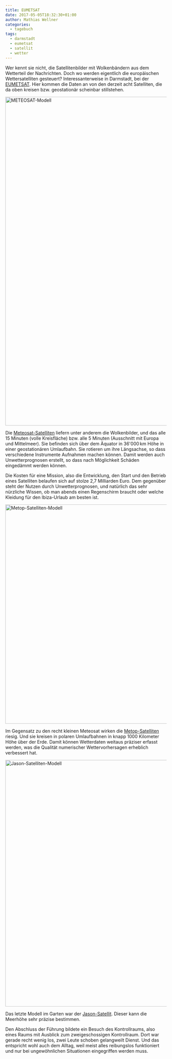 ```yaml
---
title: EUMETSAT
date: 2017-05-05T18:32:30+01:00
author: Mathias Wellner
categories:
  - tagebuch
tags: 
  - darmstadt
  - eumetsat
  - satellit
  - wetter  
---
```

Wer kennt sie nicht, die Satellitenbilder mit Wolkenbändern aus dem Wetterteil der Nachrichten. Doch wo werden eigentlich die europäischen Wettersatelliten gesteuert? Interessanterweise in Darmstadt, bei der [EUMETSAT](http://www.eumetsat.int/website/home/index.html). Hier kommen die Daten an von den derzeit acht Satelliten, die da oben kreisen bzw. geostationär scheinbar stillstehen. 

<a data-flickr-embed="true" href="https://www.flickr.com/photos/mwellner/34407592151/in/dateposted-public/" title="METEOSAT-Modell"><img src="https://c1.staticflickr.com/5/4159/34407592151_b7a0f7a6fd_b.jpg" width="1024" height="1024" alt="METEOSAT-Modell"></a>

Die [Meteosat-Satelliten](http://www.eumetsat.int/website/home/Satellites/CurrentSatellites/Meteosat/index.html) liefern unter anderem die Wolkenbilder, und das alle 15 Minuten (volle Kreisfläche) bzw. alle 5 Minuten (Ausschnitt mit Europa und Mittelmeer). Sie befinden sich über dem Äquator in 36'000&thinsp;km Höhe in einer geostationären Umlaufbahn. Sie rotieren um ihre Längsachse, so dass verschiedene Instrumente Aufnahmen machen können. Damit werden auch Unwetterprognosen erstellt, so dass nach Möglichkeit Schäden eingedämmt werden können. 

Die Kosten für eine Mission, also die Entwicklung, den Start und den Betrieb eines Satelliten belaufen sich auf stolze 2,7 Milliarden Euro. Dem gegenüber steht der Nutzen durch Unwetterprognosen, und natürlich das sehr nürzliche Wissen, ob man abends einen Regenschirm braucht oder welche Kleidung für den Ibiza-Urlaub am besten ist. 

<a data-flickr-embed="true"  href="https://www.flickr.com/photos/mwellner/34496315786/in/dateposted-public/" title="Metop-Satelliten-Modell"><img src="https://c1.staticflickr.com/5/4155/34496315786_1ba70485e6_b.jpg" width="1024" height="683" alt="Metop-Satelliten-Modell"></a>

Im Gegensatz zu den recht kleinen Meteosat wirken die [Metop-Satelliten](http://www.eumetsat.int/website/home/Satellites/CurrentSatellites/Metop/index.html) riesig. Und sie kreisen in polaren Umlaufbahnen in knapp 1000 Kilometer Höhe über der Erde. Damit können Wetterdaten weitaus präziser erfasst werden, was die Qualität numerischer Wettervorhersagen erheblich verbessert hat. 

<a data-flickr-embed="true"  href="https://www.flickr.com/photos/mwellner/34407589911/in/dateposted-public/" title="Jason-Satelliten-Modell"><img src="https://c1.staticflickr.com/5/4171/34407589911_e03e4dd3e6_b.jpg" width="1024" height="768" alt="Jason-Satelliten-Modell"></a>

Das letzte Modell im Garten war der [Jason-Satellit](http://www.eumetsat.int/website/home/Satellites/CurrentSatellites/Jason2/index.html). Dieser kann die Meerhöhe sehr präzise bestimmen. 

Den Abschluss der Führung bildete ein Besuch des Kontrollraums, also eines Raums mit Ausblick zum zweigeschossigen Kontrollraum. Dort war gerade recht wenig los, zwei Leute schoben gelangweilt Dienst. Und das entspricht wohl auch dem Alltag, weil meist alles reibungslos funktioniert und nur bei ungewöhnlichen Situationen eingegriffen werden muss. 

<script async src="//embedr.flickr.com/assets/client-code.js" charset="utf-8"></script>
